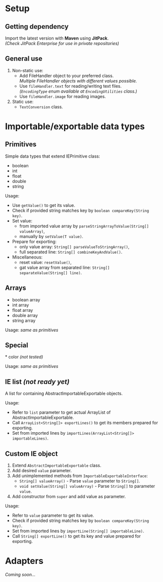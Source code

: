 <h1>Setup</h1>

<h2>Getting dependency</h2>

Import the latest version with <b>Maven</b> using <b>JitPack</b>.
<br><i>(Check JitPack Enterprise for use in private repositories)</i>

<h2>General use</h2>

1. Non-static use:
    * Add FileHandler object to your preferred class.
      <br><i>Multiple FileHandler objects with different values possible.</i>
    * Use `fileHandler.text` for reading/writing text files.
      <br><i>(`EncodingType` enum available at `EncodingUtilities` class.)</i>
    * Use `fileHandler.image` for reading images.
2. Static use:
    * `TextConversion` class.


<h1>Importable/exportable data types</h1>

<h2>Primitives</h2>

Simple data types that extend IEPrimitive class:
* boolean
* int
* float
* double
* string


Usage:
* Use `getValue()` to get its value.
* Check if provided string matches key by `boolean compareKey(String key)`.
* Set value:
    * from imported value array by `parseStringArrayToValue(String[] valueArray)`,
    * manually by `setValue(T value)`.
* Prepare for exporting:
    * only value array: `String[] parseValueToStringArray()`,
    * full separated line: `String[] combineKeyAndValue()`.
* Miscellaneous:
    * reset value: `resetValue()`,
    * gat value array from separated line: `String[] separateValue(String[] line)`.


<h2>Arrays</h2>

* boolean array
* int array
* float array
* double array
* string array

Usage: <i>same as primitives</i>


<h2>Special</h2>
* color <i>(not tested)</i>

Usage: <i>same as primitives</i>


<h2>IE list <i>(not ready yet)</i></h2>

A list for containing AbstractImportableExportable objects.

Usage:
* Refer to `list` parameter to get actual ArrayList of AbstractImportableExportable.
* Call `ArrayList<String[]> exportLines()` to get its members prepared for exporting.
* Set from imported lines by `importLines(ArrayList<String[]> importableLines)`.


<h2>Custom IE object</h2>

1. Extend `AbstractImportableExportable` class.
2. Add desired `value` parameter.
3. Add unimplemented methods from `ImportableExportableInterface`:
    * `String[] valueArray()` - Parse `value` parameter to `String[]`.
    * `void setValue(String[] valueArray)` - Parse `String[]` to parameter `value`.
5. Add constructor from `super` and add value as parameter.

Usage:
* Refer to `value` parameter to get its value.
* Check if provided string matches key by `boolean compareKey(String key)`.
* Set from imported lines by `importLine(String[] importableLine)`.
* Call `String[] exportLine()` to get its key and value prepared for exporting.


<h1>Adapters</h1>

<i>Coming soon...</i>